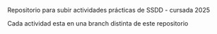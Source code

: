 Repositorio para subir actividades prácticas de SSDD - cursada 2025

Cada actividad esta en una branch distinta de este repositorio
